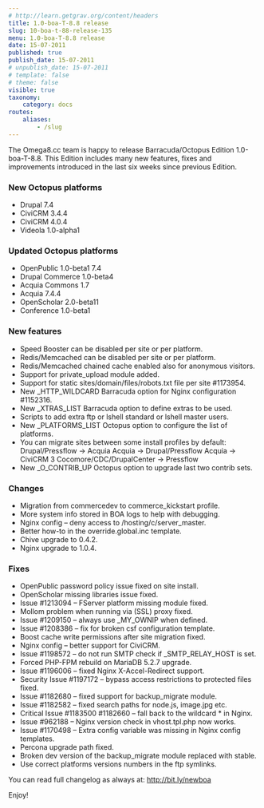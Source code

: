 ```yaml
---
# http://learn.getgrav.org/content/headers
title: 1.0-boa-T-8.8 release
slug: 10-boa-t-88-release-135
menu: 1.0-boa-T-8.8 release
date: 15-07-2011
published: true
publish_date: 15-07-2011
# unpublish_date: 15-07-2011
# template: false
# theme: false
visible: true
taxonomy:
    category: docs
routes:
    aliases:
        - /slug
---
```


The Omega8.cc team is happy to release Barracuda/Octopus Edition 1.0-boa-T-8.8. This Edition includes many new features, fixes and improvements introduced in the last six weeks since previous Edition.

### New Octopus platforms

 * Drupal 7.4
 * CiviCRM 3.4.4
 * CiviCRM 4.0.4
 * Videola 1.0-alpha1

### Updated Octopus platforms

 * OpenPublic 1.0-beta1 7.4
 * Drupal Commerce 1.0-beta4
 * Acquia Commons 1.7
 * Acquia 7.4.4
 * OpenScholar 2.0-beta11
 * Conference 1.0-beta1

### New features

 * Speed Booster can be disabled per site or per platform.
 * Redis/Memcached can be disabled per site or per platform.
 * Redis/Memcached chained cache enabled also for anonymous visitors.
 * Support for private\_upload module added.
 * Support for static sites/domain/files/robots.txt file per site #1173954.
 * New \_HTTP\_WILDCARD Barracuda option for Nginx configuration #1152316.
 * New \_XTRAS\_LIST Barracuda option to define extras to be used.
 * Scripts to add extra ftp or lshell standard or lshell master users.
 * New \_PLATFORMS\_LIST Octopus option to configure the list of platforms.
 * You can migrate sites between some install profiles by default:
 Drupal/Pressflow -> Acquia
 Acquia -> Drupal/Pressflow
 Acquia -> CiviCRM 3
 Cocomore/CDC/DrupalCenter -> Pressflow
 * New \_O\_CONTRIB\_UP Octopus option to upgrade last two contrib sets.

### Changes

 * Migration from commercedev to commerce\_kickstart profile.
 * More system info stored in BOA logs to help with debugging.
 * Nginx config – deny access to /hosting/c/server\_master.
 * Better how-to in the override.global.inc template.
 * Chive upgrade to 0.4.2.
 * Nginx upgrade to 1.0.4.

### Fixes

 * OpenPublic password policy issue fixed on site install.
 * OpenScholar missing libraries issue fixed.
 * Issue #1213094 – FServer platform missing module fixed.
 * Mollom problem when running via (SSL) proxy fixed.
 * Issue #1209150 – always use \_MY\_OWNIP when defined.
 * Issue #1208386 – fix for broken csf configuration template.
 * Boost cache write permissions after site migration fixed.
 * Nginx config – better support for CiviCRM.
 * Issue #1198572 – do not run SMTP check if \_SMTP\_RELAY\_HOST is set.
 * Forced PHP-FPM rebuild on MariaDB 5.2.7 upgrade.
 * Issue #1196006 – fixed Nginx X-Accel-Redirect support.
 * Security Issue #1197172 – bypass access restrictions to protected files fixed.
 * Issue #1182680 – fixed support for backup\_migrate module.
 * Issue #1182582 – fixed search paths for node.js, image.jpg etc.
 * Critical Issue #1183500 #1182660 – fall back to the wildcard * in Nginx.
 * Issue #962188 – Nginx version check in vhost.tpl.php now works.
 * Issue #1170498 – Extra config variable was missing in Nginx config templates.
 * Percona upgrade path fixed.
 * Broken dev version of the backup\_migrate module replaced with stable.
 * Use correct platforms versions numbers in the ftp symlinks.

You can read full changelog as always at: http://bit.ly/newboa

Enjoy!
